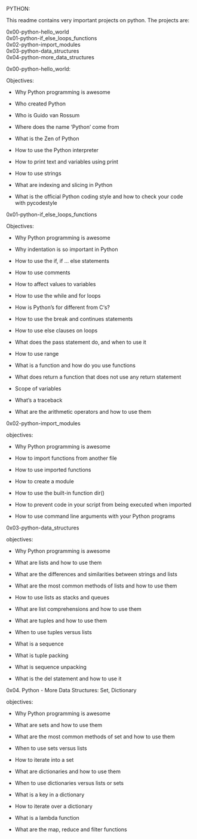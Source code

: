 PYTHON:

This readme contains very important projects on python. The projects are:

0x00-python-hello_world                                   
0x01-python-if_else_loops_functions                       
0x02-python-import_modules                                
0x03-python-data_structures                               
0x04-python-more_data_structures


0x00-python-hello_world:

Objectives:

* Why Python programming is awesome

* Who created Python

* Who is Guido van Rossum

* Where does the name ‘Python’ come from

* What is the Zen of Python

* How to use the Python interpreter

* How to print text and variables using print

* How to use strings

* What are indexing and slicing in Python

* What is the official Python coding style and how to check your code with pycodestyle



0x01-python-if_else_loops_functions

Objectives:

* Why Python programming is awesome

* Why indentation is so important in Python

* How to use the if, if ... else statements

* How to use comments

* How to affect values to variables

* How to use the while and for loops

* How is Python’s for different from C‘s?

* How to use the break and continues statements

* How to use else clauses on loops

* What does the pass statement do, and when to use it

* How to use range

* What is a function and how do you use functions

* What does return a function that does not use any return statement

* Scope of variables

* What’s a traceback

* What are the arithmetic operators and how to use them



0x02-python-import_modules

objectives:

* Why Python programming is awesome

* How to import functions from another file

* How to use imported functions

* How to create a module

* How to use the built-in function dir()

* How to prevent code in your script from being executed when imported

* How to use command line arguments with your Python programs



0x03-python-data_structures

objectives:

* Why Python programming is awesome

* What are lists and how to use them

* What are the differences and similarities between strings and lists

* What are the most common methods of lists and how to use them

* How to use lists as stacks and queues

* What are list comprehensions and how to use them

* What are tuples and how to use them

* When to use tuples versus lists

* What is a sequence

* What is tuple packing

* What is sequence unpacking

* What is the del statement and how to use it



0x04. Python - More Data Structures: Set, Dictionary

objectives:

* Why Python programming is awesome

* What are sets and how to use them

* What are the most common methods of set and how to use them

* When to use sets versus lists

* How to iterate into a set

* What are dictionaries and how to use them

* When to use dictionaries versus lists or sets

* What is a key in a dictionary

* How to iterate over a dictionary

* What is a lambda function

* What are the map, reduce and filter functions
